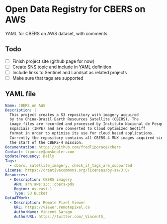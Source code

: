 # Open Data Registry for CBERS on AWS

YAML for CBERS on AWS dataset, with comments

## Todo

- [ ] Finish project site (github page for now)
- [ ] Create SNS topic and include in YAML definition
- [ ] Include links to Sentinel and Landsat as related projects
- [ ] Make sure that tags are supported

## YAML file

```yaml
Name: CBERS on AWS
Description: |
  This project creates a S3 repository with imagery acquired
  by the China-Brazil Earth Resources Satellite (CBERS). The
  image files are recorded and processed by Instituto Nacional de Pesquisa
  Espaciais (INPE) and are converted to Cloud Optimized Geotiff
  format in order to optimize its use for cloud based applications.
  Currently the repository contains all CBERS-4 MUX images acquired since
  the start of the CBERS-4 mission.
Documentation: https://github.com/fredliporace/cbers
Contact: liporace@amskepler.com
UpdateFrequency: Daily
Tags:
  - cbers, satellite_imagery, check_if_tags_are_supported
License: https://creativecommons.org/licenses/by-sa/3.0/
Resources:
  - Description: CBERS imagery
    ARN: arn:aws:s3:::cbers-pds
    Region: us-east-1
    Type: S3 Bucket
DataATWork:
  - Description: Remote Pixel Viewer
    URL: https://viewer.remotepixel.ca
    AuthorName: Vincent Sarago
    AuthorURL: https://twitter.com/_VincentS_
```
